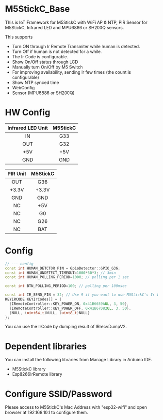 # M5StickC_Base

This is IoT Framework for M5StickC with WiFi AP & NTP,  PIR Sensor for M5StickC, Infrared LED and MPU6886 or SH200Q sensors.

This supports
 * Turn ON through Ir Remote Transmiter while human is detected.
 * Turn Off if human is not detected for a while.
 * The Ir Code is configurable.
 * Show On/Off status through LCD
 * Manually turn On/Off by M5 Switch
 * For improving availability, sending Ir few times (the count is configurable)
 * Show NTP synced time
 * WebConfig
 * Sensor (MPU6886 or SH200Q)

# HW Config

| Infrared LED Unit | M5StickC |
| :---: | :---: |
| IN | G33 |
| OUT | G32 |
| +5V | +5V |
| GND | GND |

| PIR Unit | M5StickC |
| :---: | :---: |
| OUT | G36 |
| +3.3V | +3.3V |
| GND | GND |
| NC | +5V |
| NC | G0 |
| NC | G26 |
| NC | BAT|

# Config

```config.cpp
// --- config
const int HUMAN_DETCTOR_PIN = GpioDetector::GPIO_G36;
const int HUMAN_UNDETECT_TIMEOUT=1000*60*3; // 3min
const int HUMAN_POLLING_PERIOD=1000; // polling per 1 sec

const int BTN_POLLING_PERIOD=100; // polling per 100msec

const int IR_SEND_PIN = 32; // Use 9 if you want to use M5StickC's Ir LED
KEYIRCODE KEYIrCodes[] = {
  {IRemoteController::KEY_POWER_ON, 0x41B6659AUL, 3, 50},
  {IRemoteController::KEY_POWER_OFF, 0x41B67D82UL, 3, 50},
  {NULL, (uint64_t)NULL, (uint8_t)NULL}
};
```

You can use the IrCode by dumping result of IRrecvDumpV2.

# Dependent libraries

You can install the following libraries from Manage Library in Arduino IDE.

* M5StickC library
* Esp8266IrRemote library

# Configure SSID/Password

Please access to M5StickC's Mac Address with "esp32-wifi" and open browser at 192.168.10.1 to configure them.
